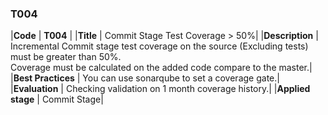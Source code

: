 ### T004

|**Code**           | **T004** |
|**Title**          | Commit Stage Test Coverage > 50%|
|**Description**    | Incremental Commit stage test coverage on the source (Excluding tests) must be greater than 50%. <br>Coverage must be calculated on the added code compare to the master.|
|**Best Practices** | You can use sonarqube to set a coverage gate.|
|**Evaluation**     | Checking validation on 1 month coverage history.|
|**Applied stage**  | Commit Stage|
